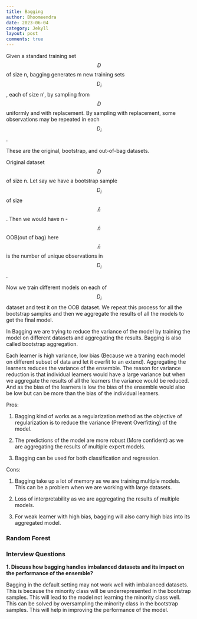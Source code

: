 ```yaml
---
title: Bagging
author: Bhoomeendra 
date: 2023-06-04
category: Jekyll
layout: post
comments: true
---
```

Given a standard training set $$D$$ of size n, bagging generates m new training sets $$D_{i}$$, each of size n′, by sampling from $$D$$ uniformly and with replacement. By sampling with replacement, some observations may be repeated in each $$D_{i}$$.

These are the original, bootstrap, and out-of-bag datasets.

Original dataset $$D$$ of size n. Let say we have a bootstrap sample $$D_{i}$$ of size $$\bar n$$. Then we would have n - $$\bar n$$ OOB(out of bag) here $$\bar n$$ is the number of unique observations in $$D_{i}$$.

Now we train different models on each of $$D_{i}$$ dataset and test it on the OOB dataset. We repeat this process for all the bootstrap samples and then we aggregate the results of all the models to get the final model.

In Bagging we are trying to reduce the variance of the model by training the model on different datasets and aggregating the results. Bagging is also called bootstrap aggregation.

Each learner is high variance, low bias (Because we a traning each model on different subset of data and let it overfit to an extend). Aggregating the learners reduces the variance of the ensemble. The reason for variance reduction is that individual learners would have a large variance but when we aggregate the results of all the learners the variance would be reduced. And as the bias of the learners is low the bias of the ensemble would also be low but can be more than the bias of the individual learners.

Pros:
1. Bagging kind of works as a regularization method as the objective of regularization is to reduce the variance (Prevent Overfitting) of the model.

2. The predictions of the model are more robust (More confident) as we are aggregating the results of multiple expert models.

3. Bagging can be used for both classification and regression.

Cons:

1. Bagging take up a lot of memory as we are training multiple models. This can be a problem when we are working with large datasets.

2. Loss of interpretability as we are aggregating the results of multiple models.

3. For weak learner with high bias, bagging will also carry high bias into its aggregated model.

### Random Forest



### Interview Questions

**1. Discuss how bagging handles imbalanced datasets and its impact on the performance of the ensemble?**

Bagging in the default setting may not work well with imbalanced datasets. This is because the minority class will be underrepresented in the bootstrap samples. This will lead to the model not learning the minority class well. This can be solved by oversampling the minority class in the bootstrap samples. This will help in improving the performance of the model.